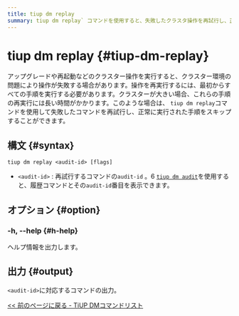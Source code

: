 ```yaml
---
title: tiup dm replay
summary: tiup dm replay` コマンドを使用すると、失敗したクラスタ操作を再試行し、正常に実行された手順をスキップできます。再試行するコマンドの `audit-id` を使用してください。このIDは `tiup dm audit` コマンドで確認できます。これにより、大規模クラスタで操作を再実行する際の時間節約に役立ちます。
---
```


# tiup dm replay {#tiup-dm-replay}

アップグレードや再起動などのクラスター操作を実行すると、クラスター環境の問題により操作が失敗する場合があります。操作を再実行するには、最初からすべての手順を実行する必要があります。クラスターが大きい場合、これらの手順の再実行には長い時間がかかります。このような場合は、 `tiup dm replay`コマンドを使用して失敗したコマンドを再試行し、正常に実行された手順をスキップすることができます。

## 構文 {#syntax}

```shell
tiup dm replay <audit-id> [flags]
```

-   `<audit-id>` : 再試行するコマンドの`audit-id` 。6 [`tiup dm audit`](/tiup/tiup-component-dm-audit.md)を使用すると、履歴コマンドとその`audit-id`番目を表示できます。

## オプション {#option}

### -h, --help {#h-help}

ヘルプ情報を出力します。

## 出力 {#output}

`<audit-id>`に対応するコマンドの出力。

[&lt;&lt; 前のページに戻る - TiUP DMコマンドリスト](/tiup/tiup-component-dm.md#command-list)
